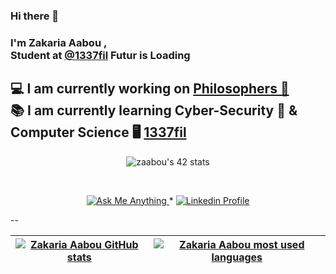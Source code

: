 ### Hi there 👋

### I'm Zakaria Aabou ,<br/> Student at [@1337fil](https://1337.ma/) Futur is Loading 
## 💻 I am currently working on  [Philosophers 🥢](https://yeosong1.github.io/Philosophers)<br/> 📚 I am currently learning Cyber-Security 🤖 & Computer Science  🖥️  [1337fil](https://1337.ma/)


<p align="center"<a href="https://github.com/oakoudad/badge42"><img src="https://badge.mediaplus.ma/greenbinary/zaabou" alt="zaabou's 42 stats" /></a></p>
<br/>
<p align="center">
	<a href="=mailto:zaabou@student.1337.ma">
		<img alt="Ask Me Anything" src="https://img.shields.io/badge/-Ask_me_anything-blueviolet?style=flat&logo=Gmail&logoColor=white&link=mailto:zaabou@student.1337.ma" />
	</a>
	<span> * </span>
	<a href="#">
		<img alt="Linkedin Profile" src="https://img.shields.io/badge/-Linkedin_Profile-0072b1?style=flat&logo=Linkedin&logoColor=white&link=#" />
	</a>
</p>
--

| [![Zakaria Aabou GitHub stats](https://github-readme-stats-eight-virid.vercel.app/api?username=zikoziko01&count_private=true&theme=calm&show_icons=true)](https://github.com/zikoziko01?tab=repositories) | [![Zakaria Aabou most used languages](https://github-readme-stats.vercel.app/api/top-langs/?username=zikoziko01&layout=compact&hide_border=true&theme=jolly)](https://github.com/zikoziko01?tab=repositories) |
|:-:|:-:|
